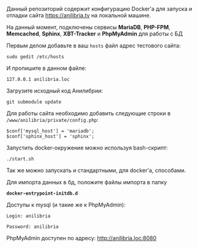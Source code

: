Данный репозиторий содержит конфигурацию Docker'a
для запуска и отладки сайта https://anilibria.tv на локальной машине.

На данный момент, подключены сервисы **MariaDB**, **PHP-FPM**,
**Memcached**, **Sphinx**, **XBT-Tracker** и **PhpMyAdmin** для работы с БД


Первым делом добавьте в ваш `hosts` файл адрес тестового сайта:

    sudo gedit /etc/hosts
    
И пропишите в данном файле:
    
    127.0.0.1 anilibria.loc

Загрузите исходный код Анилибрии:

    git submodule update

Для работы сайта необходимо добавить следующие строки в `/www/anilibria/private/config.php`:

    $conf['mysql_host'] = 'mariadb';
    $conf['sphinx_host'] = 'sphinx';
    

Запустить docker-окружение можно используя bash-скрипт:

`./start.sh`

Так же можно запускать и стандартными, для docker'a, способами.

Для импорта данных в бд, положите файлы импорта в папку

**`docker-entrypoint-initdb.d`**

Доступы к mysql (и такие же к PhpMyAdmin):

`Login: anilibria`

`Password: anilibria`
    
PhpMyAdmin доступен по адресу: http://anilibria.loc:8080
